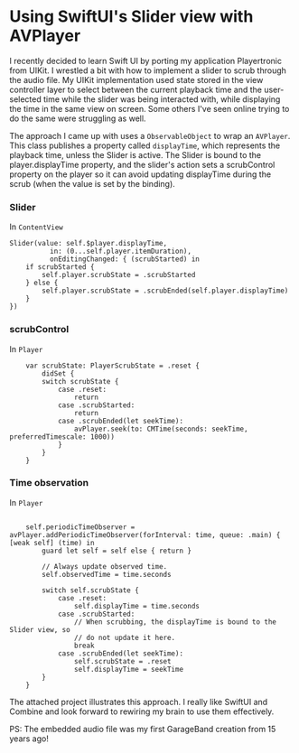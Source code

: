 #  Using SwiftUI's Slider view with AVPlayer

I recently decided to learn Swift UI by porting my application
Playertronic from UIKit. I wrestled a bit with how to implement a slider
to scrub through the audio file. My UIKit implementation used state
stored in the view controller layer to select between the current
playback time and the user-selected time while the slider was being
interacted with, while displaying the time in the same view on screen.
Some others I've seen online trying to do the same were struggling as well.

The approach I came up with uses a `ObservableObject` to wrap an
`AVPlayer`. This class publishes a property called `displayTime`, which
represents the playback time, unless the Slider is active. The Slider
is bound to the player.displayTime property, and the slider's action
sets a scrubControl property on the player so it can avoid updating
displayTime during the scrub (when the value is set by the binding).

### Slider

In `ContentView`
```
Slider(value: self.$player.displayTime,
          in: (0...self.player.itemDuration),
          onEditingChanged: { (scrubStarted) in
    if scrubStarted {
        self.player.scrubState = .scrubStarted
    } else {
        self.player.scrubState = .scrubEnded(self.player.displayTime)
    }
})

```

### scrubControl

In `Player`

```
    var scrubState: PlayerScrubState = .reset {
        didSet {
        switch scrubState {
            case .reset:
                return
            case .scrubStarted:
                return
            case .scrubEnded(let seekTime):
                avPlayer.seek(to: CMTime(seconds: seekTime, preferredTimescale: 1000))
            }
        }
    }

```

### Time observation
In `Player`

```

    self.periodicTimeObserver = avPlayer.addPeriodicTimeObserver(forInterval: time, queue: .main) { [weak self] (time) in
        guard let self = self else { return }

        // Always update observed time.
        self.observedTime = time.seconds

        switch self.scrubState {
            case .reset:
                self.displayTime = time.seconds
            case .scrubStarted:
                // When scrubbing, the displayTime is bound to the Slider view, so
                // do not update it here.
                break
            case .scrubEnded(let seekTime):
                self.scrubState = .reset
                self.displayTime = seekTime
        }
    }
```

The attached project illustrates this approach. I really like SwiftUI
and Combine and look forward to rewiring my brain to use them effectively.

PS: The embedded audio file was my first GarageBand creation from 15 years ago!

